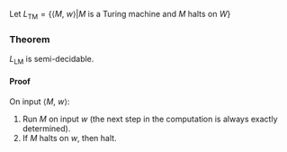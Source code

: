 Let $L_{\text{TM}} = \Big\{\big\langle M, \ w\big\rangle \big| M\ \text{is a Turing machine and } M \text{ halts on } W \Big\}$
### Theorem
$L_{\text{LM}}$ is semi-decidable.
#### Proof
On input $\big\langle M,\ w\big\rangle$:
1. Run $M$ on input $w$ (the next step in the computation is always exactly determined).
2. If $M$ halts on $w$, then halt.